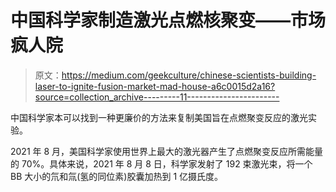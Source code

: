 # 中国科学家制造激光点燃核聚变——市场疯人院

> 原文：<https://medium.com/geekculture/chinese-scientists-building-laser-to-ignite-fusion-market-mad-house-a6c0015d2a16?source=collection_archive---------11----------------------->

中国科学家本可以找到一种更廉价的方法来复制美国旨在点燃聚变反应的激光实验。

2021 年 8 月，美国科学家使用世界上最大的激光器产生了点燃聚变反应所需能量的 70%。具体来说，2021 年 8 月 8 日，科学家发射了 192 束激光束，将一个 BB 大小的氘和氚(氢的同位素)胶囊加热到 1 亿摄氏度。